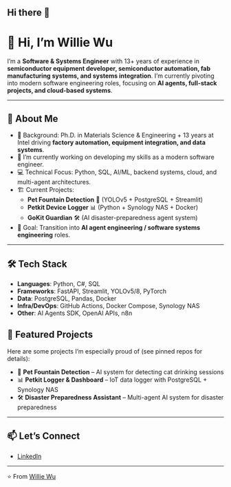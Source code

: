 ## Hi there 👋

<!--
**williewu-projects/williewu-projects** is a ✨ _special_ ✨ repository because its `README.md` (this file) appears on your GitHub profile.

Here are some ideas to get you started:

- 🔭 I’m currently working on ...
- 🌱 I’m currently learning ...
- 👯 I’m looking to collaborate on ...
- 🤔 I’m looking for help with ...
- 💬 Ask me about ...
- 📫 How to reach me: ...
- 😄 Pronouns: ...
- ⚡ Fun fact: ...
-->

# 👋 Hi, I’m Willie Wu

I’m a **Software & Systems Engineer** with 13+ years of experience in **semiconductor equipment developer, semiconductor automation, fab manufacturing systems, and systems integration**. I’m currently pivoting into modern software engineering roles, focusing on **AI agents, full-stack projects, and cloud-based systems**.

---

## 🚀 About Me
- 🔧 Background: Ph.D. in Materials Science & Engineering + 13 years at Intel driving **factory automation, equipment integration, and data systems**.
- 🔭 I’m currently working on developing my skills as a modern software engineer.
- 💻 Technical Focus: Python, SQL, AI/ML, backend systems, cloud, and multi-agent architectures.
- 🏗 Current Projects:
  - **Pet Fountain Detection** 🐾 (YOLOv5 + PostgreSQL + Streamlit)
  - **Petkit Device Logger** 📊 (Python + Synology NAS + Docker)
  - **GoKit Guardian** 🛠 (AI disaster-preparedness agent system)
- 🎯 Goal: Transition into **AI agent engineering / software systems engineering** roles.

---

## 🛠 Tech Stack 
- **Languages**: Python, C#, SQL
- **Frameworks**: FastAPI, Streamlit, YOLOv5/8, PyTorch
- **Data**: PostgreSQL, Pandas, Docker
- **Infra/DevOps**: GitHub Actions, Docker Compose, Synology NAS
- **Other**: AI Agents SDK, OpenAI APIs, n8n

## 📌 Featured Projects
Here are some projects I’m especially proud of (see pinned repos for details):
- 🐾 **Pet Fountain Detection** – AI system for detecting cat drinking sessions  
- 📊 **Petkit Logger & Dashboard** – IoT data logger with PostgreSQL + Synology NAS  
- 🛠 **Disaster Preparedness Assistant** – Multi-agent AI system for disaster preparedness  

---

## 📫 Let’s Connect
- [LinkedIn](https://www.linkedin.com/in/willie-wu-17a41521)  


---

⭐️ From [Willie Wu](https://github.com/pralinevillari)
